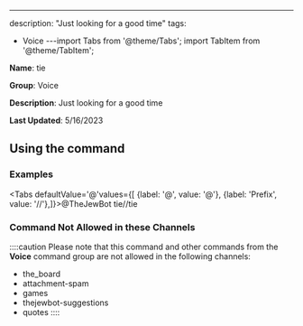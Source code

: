 ---
description: "Just looking for a good time"
tags:
  - Voice
---import Tabs from '@theme/Tabs';
import TabItem from '@theme/TabItem';

**Name**: tie

**Group**: Voice

**Description**: Just looking for a good time

**Last Updated**: 5/16/2023

## Using the command

### Examples
<Tabs defaultValue='@'values={[ {label: '@', value: '@'}, {label: 'Prefix', value: '//'},]}><TabItem value='@'>@TheJewBot tie</TabItem><TabItem value='//'>//tie</TabItem></Tabs>

### Command Not Allowed in these Channels
::::caution Please note that this command and other commands from the **Voice** command group are not allowed in the following channels:
- the_board
- attachment-spam
- games
- thejewbot-suggestions
- quotes
::::